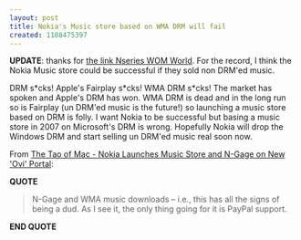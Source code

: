 ```yaml
---
layout: post
title: Nokia's Music store based on WMA DRM will fail
created: 1188475397
---
```

<p><strong>UPDATE</strong>: thanks for <a href="http://www.womworld.com/nseries/2007/08/31/will-the-nokia-music-store-fail/">the link Nseries WOM World</a>. For the record, I think the Nokia Music store could be successful if they sold non DRM&#39;ed music.&nbsp;</p><p>DRM s*cks! Apple&#39;s Fairplay s*cks! WMA DRM s*cks! The market has spoken and Apple&#39;s DRM has won. WMA DRM is dead and in the long run so is Fairplay (un DRM&#39;ed music is the future!) so launching a music store based on DRM is folly. I want Nokia to be successful but basing a music store in 2007 on Microsoft&#39;s DRM is wrong. Hopefully Nokia will drop the Windows DRM and start selling un DRM&#39;ed music real soon now.</p>From <a href="http://the.taoofmac.com/space/links/2007/08/29/1052">The Tao of Mac - Nokia Launches Music Store and N-Gage on New &#39;Ovi&#39; Portal</a>:  <p><strong>QUOTE</strong></p> <blockquote>   N-Gage and WMA music downloads &ndash; i.e., this has all the signs of being a dud. As I see it, the only thing going for it is PayPal support. </blockquote> <p><strong>END QUOTE</strong></p> 
